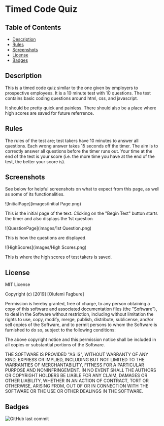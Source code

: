 # Timed Code Quiz

## Table of Contents 

* [Description](#Description)
* [Rules](#Rules)
* [Screenshots](#Screenshots)
* [License](#License)
* [Badges](#Badges)

## Description 

This is a timed code quiz similar to the one given by employers to prospective employees. It is a 10 minute test with 10 questions. The test contains basic coding questions around html, css, and javascript.  

It should be pretty quick and painless. There should also be a place where high scores are saved for future referrence. 

## Rules

The rules of the test are; test takers have 10 minutes to answer all questions. Each wrong answer takes 15 seconds off the timer. The aim is to correctly answer all questions before the timer runs out. Your time at the end of the test is your score (i.e. the more time you have at the end of the test, the better your score is).

## Screenshots

See below for helpful screenshots on what to expect from this page, as well as some of its functionalities.

![InitialPage](images/Initial Page.png)

This is the initial page of the text. Clicking on the "Begin Test" button starts the timer and also displays the 1st question

![QuestionPage](images/1st Question.png)

This is how the questions are displayed.

![HighScores](images/High Scores.png)

This is where the high scores of test takers is saved.



## License

MIT License

Copyright (c) [2019] [Olufemi Fagbure]

Permission is hereby granted, free of charge, to any person obtaining a copy
of this software and associated documentation files (the "Software"), to deal
in the Software without restriction, including without limitation the rights
to use, copy, modify, merge, publish, distribute, sublicense, and/or sell
copies of the Software, and to permit persons to whom the Software is
furnished to do so, subject to the following conditions:

The above copyright notice and this permission notice shall be included in all
copies or substantial portions of the Software.

THE SOFTWARE IS PROVIDED "AS IS", WITHOUT WARRANTY OF ANY KIND, EXPRESS OR
IMPLIED, INCLUDING BUT NOT LIMITED TO THE WARRANTIES OF MERCHANTABILITY,
FITNESS FOR A PARTICULAR PURPOSE AND NONINFRINGEMENT. IN NO EVENT SHALL THE
AUTHORS OR COPYRIGHT HOLDERS BE LIABLE FOR ANY CLAIM, DAMAGES OR OTHER
LIABILITY, WHETHER IN AN ACTION OF CONTRACT, TORT OR OTHERWISE, ARISING FROM,
OUT OF OR IN CONNECTION WITH THE SOFTWARE OR THE USE OR OTHER DEALINGS IN THE
SOFTWARE.


## Badges

![GitHub last commit](https://img.shields.io/github/last-commit/ofagbure/Portfolio)

